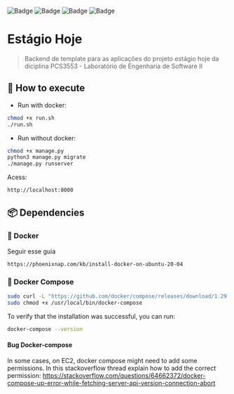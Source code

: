 ![Badge](https://img.shields.io/static/v1?label=Django&message=framework&color=blue&style=for-the-badge&logo=DJANGO)
![Badge](https://img.shields.io/static/v1?label=python&message=language&color=red&style=for-the-badge&logo=PYTHON)
![Badge](https://img.shields.io/static/v1?label=docker&message=virtualization&color=green&style=for-the-badge&logo=DOCKER)
![Badge](https://img.shields.io/static/v1?label=MIT&message=LICENSE&color=yellow&style=for-the-badge)


# Estágio Hoje

> Backend de template para as aplicações do projeto estágio hoje da diciplina PCS3553 - Laboratório de Engenharia de Software II

## 🚀 How to execute

- Run with docker:

```sh
chmod +x run.sh
./run.sh
```

- Run without docker:
```sh
chmod +x manage.py
python3 manage.py migrate
./manage.py runserver
```

Acess:
```
http://localhost:8000
```

## 📦 Dependencies

### 🐋 Docker 
Seguir esse guia
```
https://phoenixnap.com/kb/install-docker-on-ubuntu-20-04
```
### 🐋 Docker Compose

```sh
sudo curl -L "https://github.com/docker/compose/releases/download/1.29.2/docker-compose-$(uname -s)-$(uname -m)" -o /usr/local/bin/docker-compose
sudo chmod +x /usr/local/bin/docker-compose
```

To verify that the installation was successful, you can run:

```sh
docker-compose --version
```
#### Bug Docker-compose

In some cases, on EC2, docker compose might need to add some permissions. In this stackoverflow thread explain how to add the correct permission:
https://stackoverflow.com/questions/64662372/docker-compose-up-error-while-fetching-server-api-version-connection-abort